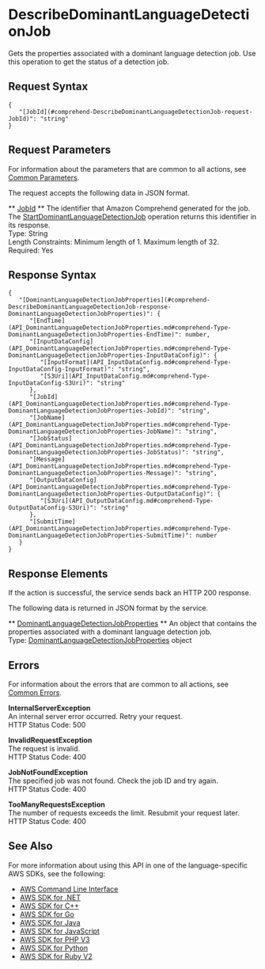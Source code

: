 # DescribeDominantLanguageDetectionJob<a name="API_DescribeDominantLanguageDetectionJob"></a>

Gets the properties associated with a dominant language detection job\. Use this operation to get the status of a detection job\.

## Request Syntax<a name="API_DescribeDominantLanguageDetectionJob_RequestSyntax"></a>

```
{
   "[JobId](#comprehend-DescribeDominantLanguageDetectionJob-request-JobId)": "string"
}
```

## Request Parameters<a name="API_DescribeDominantLanguageDetectionJob_RequestParameters"></a>

For information about the parameters that are common to all actions, see [Common Parameters](CommonParameters.md)\.

The request accepts the following data in JSON format\.

 ** [JobId](#API_DescribeDominantLanguageDetectionJob_RequestSyntax) **   <a name="comprehend-DescribeDominantLanguageDetectionJob-request-JobId"></a>
The identifier that Amazon Comprehend generated for the job\. The [StartDominantLanguageDetectionJob](API_StartDominantLanguageDetectionJob.md) operation returns this identifier in its response\.  
Type: String  
Length Constraints: Minimum length of 1\. Maximum length of 32\.  
Required: Yes

## Response Syntax<a name="API_DescribeDominantLanguageDetectionJob_ResponseSyntax"></a>

```
{
   "[DominantLanguageDetectionJobProperties](#comprehend-DescribeDominantLanguageDetectionJob-response-DominantLanguageDetectionJobProperties)": { 
      "[EndTime](API_DominantLanguageDetectionJobProperties.md#comprehend-Type-DominantLanguageDetectionJobProperties-EndTime)": number,
      "[InputDataConfig](API_DominantLanguageDetectionJobProperties.md#comprehend-Type-DominantLanguageDetectionJobProperties-InputDataConfig)": { 
         "[InputFormat](API_InputDataConfig.md#comprehend-Type-InputDataConfig-InputFormat)": "string",
         "[S3Uri](API_InputDataConfig.md#comprehend-Type-InputDataConfig-S3Uri)": "string"
      },
      "[JobId](API_DominantLanguageDetectionJobProperties.md#comprehend-Type-DominantLanguageDetectionJobProperties-JobId)": "string",
      "[JobName](API_DominantLanguageDetectionJobProperties.md#comprehend-Type-DominantLanguageDetectionJobProperties-JobName)": "string",
      "[JobStatus](API_DominantLanguageDetectionJobProperties.md#comprehend-Type-DominantLanguageDetectionJobProperties-JobStatus)": "string",
      "[Message](API_DominantLanguageDetectionJobProperties.md#comprehend-Type-DominantLanguageDetectionJobProperties-Message)": "string",
      "[OutputDataConfig](API_DominantLanguageDetectionJobProperties.md#comprehend-Type-DominantLanguageDetectionJobProperties-OutputDataConfig)": { 
         "[S3Uri](API_OutputDataConfig.md#comprehend-Type-OutputDataConfig-S3Uri)": "string"
      },
      "[SubmitTime](API_DominantLanguageDetectionJobProperties.md#comprehend-Type-DominantLanguageDetectionJobProperties-SubmitTime)": number
   }
}
```

## Response Elements<a name="API_DescribeDominantLanguageDetectionJob_ResponseElements"></a>

If the action is successful, the service sends back an HTTP 200 response\.

The following data is returned in JSON format by the service\.

 ** [DominantLanguageDetectionJobProperties](#API_DescribeDominantLanguageDetectionJob_ResponseSyntax) **   <a name="comprehend-DescribeDominantLanguageDetectionJob-response-DominantLanguageDetectionJobProperties"></a>
An object that contains the properties associated with a dominant language detection job\.  
Type: [DominantLanguageDetectionJobProperties](API_DominantLanguageDetectionJobProperties.md) object

## Errors<a name="API_DescribeDominantLanguageDetectionJob_Errors"></a>

For information about the errors that are common to all actions, see [Common Errors](CommonErrors.md)\.

 **InternalServerException**   
An internal server error occurred\. Retry your request\.  
HTTP Status Code: 500

 **InvalidRequestException**   
The request is invalid\.  
HTTP Status Code: 400

 **JobNotFoundException**   
The specified job was not found\. Check the job ID and try again\.  
HTTP Status Code: 400

 **TooManyRequestsException**   
The number of requests exceeds the limit\. Resubmit your request later\.  
HTTP Status Code: 400

## See Also<a name="API_DescribeDominantLanguageDetectionJob_SeeAlso"></a>

For more information about using this API in one of the language\-specific AWS SDKs, see the following:
+  [AWS Command Line Interface](https://docs.aws.amazon.com/goto/aws-cli/comprehend-2017-11-27/DescribeDominantLanguageDetectionJob) 
+  [AWS SDK for \.NET](https://docs.aws.amazon.com/goto/DotNetSDKV3/comprehend-2017-11-27/DescribeDominantLanguageDetectionJob) 
+  [AWS SDK for C\+\+](https://docs.aws.amazon.com/goto/SdkForCpp/comprehend-2017-11-27/DescribeDominantLanguageDetectionJob) 
+  [AWS SDK for Go](https://docs.aws.amazon.com/goto/SdkForGoV1/comprehend-2017-11-27/DescribeDominantLanguageDetectionJob) 
+  [AWS SDK for Java](https://docs.aws.amazon.com/goto/SdkForJava/comprehend-2017-11-27/DescribeDominantLanguageDetectionJob) 
+  [AWS SDK for JavaScript](https://docs.aws.amazon.com/goto/AWSJavaScriptSDK/comprehend-2017-11-27/DescribeDominantLanguageDetectionJob) 
+  [AWS SDK for PHP V3](https://docs.aws.amazon.com/goto/SdkForPHPV3/comprehend-2017-11-27/DescribeDominantLanguageDetectionJob) 
+  [AWS SDK for Python](https://docs.aws.amazon.com/goto/boto3/comprehend-2017-11-27/DescribeDominantLanguageDetectionJob) 
+  [AWS SDK for Ruby V2](https://docs.aws.amazon.com/goto/SdkForRubyV2/comprehend-2017-11-27/DescribeDominantLanguageDetectionJob) 